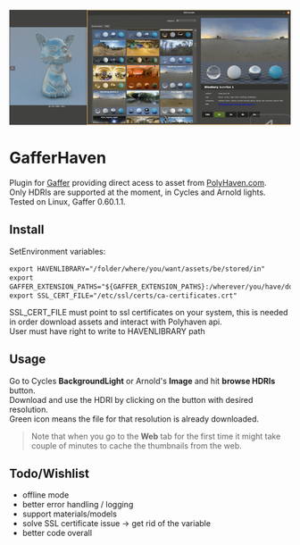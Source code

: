 ![Screenshot](assets/preview.gif)
# GafferHaven
Plugin for [Gaffer](https://www.gafferhq.org/) providing direct acess to asset from [PolyHaven.com](https://polyhaven.com/).  
Only HDRIs are supported at the moment, in Cycles and Arnold lights.  
Tested on Linux, Gaffer 0.60.1.1.  

## Install
SetEnvironment variables:

	export HAVENLIBRARY="/folder/where/you/want/assets/be/stored/in"
	export GAFFER_EXTENSION_PATHS="${GAFFER_EXTENSION_PATHS}:/wherever/you/have/downloaded/GafferHaven"
	export SSL_CERT_FILE="/etc/ssl/certs/ca-certificates.crt"

SSL_CERT_FILE must point to ssl certificates on your system, this is needed in order download assets and interact with Polyhaven api.  
User must have right to write to HAVENLIBRARY path

## Usage

Go to Cycles **BackgroundLight** or Arnold's **Image** and hit **browse HDRIs** button.  
Download and use the HDRI by clicking on the button with desired resolution.  
Green icon means the file for that resolution is already downloaded.
> Note that when you go to the **Web** tab for the first time it might take couple of minutes to cache the thumbnails from the web.

## Todo/Wishlist
 - offline mode
 - better error handling / logging
 - support materials/models
 - solve SSL certificate issue -> get rid of the variable
 - better code overall

